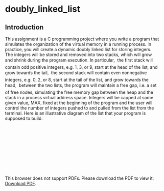 # doubly_linked_list

## Introduction

This assignment is a C programming project where you write a program that simulates the organization of
the virtual memory in a running process. In practice, you will create a dynamic doubly linked list for storing
integers. The integers will be stored and removed into two stacks, which will grow and shrink during the
program execution. In particular,
 the first stack will contain odd positive integers, e.g. 1, 3, or 9, start at the head of the list, and grow
towards the tail,
 the second stack will contain even nonnegative integers, e.g. 0, 2, or 8, start at the tail of the list, and
grow towards the head,
 between the two lists, the program will maintain a free gap, i.e. a set of free nodes, simulating the free
memory gap between the heap and the stack in a process virtual address space.
Integers will be capped at some given value, MAX, fixed at the beginning of the program and the user will
control the number of integers pushed to and pulled from the list from the terminal. Here is an illustrative
diagram of the list that your program is supposed to build:

<object data="./c_project[9420].pdf" type="application/pdf" width="700px" height="700px">
    <embed src="./c_project[9420].pdf">
        <p>This browser does not support PDFs. Please download the PDF to view it: <a href="./c_project[9420].pdf">Download PDF</a>.</p>
    </embed>
</object>
